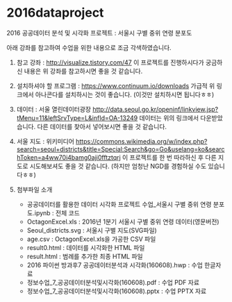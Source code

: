 # 2016dataproject
2016 공공데이터 분석 및 시각화 프로젝트 : 서울시 구별 중위 연령 분포도

아래 강좌를 참고하여 수업을 위한 내용으로 조금 각색하였습니다.

1. 참고 강좌 : http://visualize.tistory.com/47
이 프로젝트를 진행하시다가 궁금하신 내용은 위 강좌를 참고하시면 좋을 것 같습니다.

2. 설치하셔야 할 프로그램 : https://www.continuum.io/downloads
가급적 위 링크에서 아나콘다를 설치하시는 것이 좋습니다.
(이것만 설치하시면 됩니다ㅎㅎ)

3. 데이터 : 서울 열린데이터광장 http://data.seoul.go.kr/openinf/linkview.jsp?tMenu=11&leftSrvType=L&infId=OA-13249
데이터는 위의 링크에서 다운받았습니다. 다른 데이터를 찾아서 넣어보시면 좋을 것 같습니다.

4. 서울 지도 : 위키미디어 https://commons.wikimedia.org/w/index.php?search=seoul+districts&title=Special:Search&go=Go&uselang=ko&searchToken=a4ww70i4bamg0aji0fftztqrj
이 프로젝트를 한 번 따라하신 후 다른 지도로 시도해보셔도 좋을 것 같습니다.
(하지만 엄청난 NGD를 경험하실 수도 있습니다ㅎㅎ)

5. 첨부파일 소개
   - 공공데이터를 활용한 데이터 시각화 프로젝트 수업_서울시 구별 중위 연령 분포도.ipynb : 전체 코드
   - OctagonExcel.xls : 2016년 1분기 서울시 구별 중위 연령 데이터(영문버전)
   - Seoul_districts.svg : 서울시 구별 지도(SVG파일)
   - age.csv : OctagonExcel.xls을 가공한 CSV 파일
   - result0.html : 데이터를 시각화한 HTML 파일
   - result.html : 범례를 추가한 최종 HTML 파일
   - 2016 파이썬 방과후7 공공데이터분석과 시각화(160608).hwp : 수업 한글자료
   - 정보수업_7_공공데이터분석및시각화(160608).pdf : 수업 PDF 자료
   - 정보수업_7_공공데이터분석및시각화(160608).pptx : 수업 PPTX 자료
